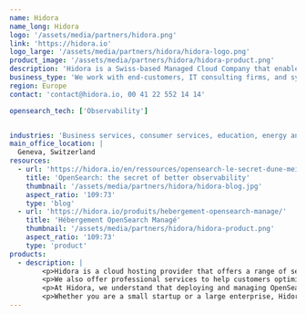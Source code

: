 ```yaml
---
name: Hidora
name_long: Hidora
logo: '/assets/media/partners/hidora.png'
link: 'https://hidora.io'
logo_large: '/assets/media/partners/hidora/hidora-logo.png'
product_image: '/assets/media/partners/hidora/hidora-product.png'
description: 'Hidora is a Swiss-based Managed Cloud Company that enables you to rapidly build and scale applications using Java, PHP, Ruby, Node.js, or Python. Their Platform-as-a-Service automates all complex system administration tasks, freeing you to focus solely on coding without worrying about hosting. With flexible billing, an intuitive interface, data security, and a 24/7/365 support team, Hidora provides everything you need for business success.'
business_type: 'We work with end-customers, IT consulting firms, and system integrators, and we also provide on-premise integration services as an integrator ourselves.'
region: Europe
contact: 'contact@hidora.io, 00 41 22 552 14 14'

opensearch_tech: ['Observability']


industries: 'Business services, consumer services, education, energy and utilities, financial services, healthcare, media and entertainment, public sector, non-profit, retail, software and technology'
main_office_location: |
  Geneva, Switzerland
resources:
  - url: 'https://hidora.io/en/ressources/opensearch-le-secret-dune-meilleure-observabilite/'
    title: 'OpenSearch: the secret of better observability'
    thumbnail: '/assets/media/partners/hidora/hidora-blog.jpg'
    aspect_ratio: '109:73'
    type: 'blog'
  - url: 'https://hidora.io/produits/hebergement-opensearch-manage/'
    title: 'Hébergement OpenSearch Managé'
    thumbnail: '/assets/media/partners/hidora/hidora-product.png'
    aspect_ratio: '109:73'
    type: 'product'
products:
  - description: |
        <p>Hidora is a cloud hosting provider that offers a range of services to the OpenSearch community. Our core product offerings include scalable and reliable cloud infrastructure, managed databases, automated backups, and advanced monitoring and management tools to ensure optimal performance for OpenSearch clusters.</p>
        <p>We also offer professional services to help customers optimize their OpenSearch environments, including performance tuning, security audits, and consulting services. Our team of experienced professionals provides expert guidance and support to ensure that our customers' OpenSearch clusters are running smoothly and efficiently.</p>
        <p>At Hidora, we understand that deploying and managing OpenSearch clusters can be complex and time-consuming. That's why we offer a user-friendly platform and comprehensive support to make the process as simple as possible. We work closely with our customers to understand their unique needs and provide customized solutions to help them achieve their goals.</p>
        <p>Whether you are a small startup or a large enterprise, Hidora has the expertise and resources to provide you with reliable and scalable cloud hosting solutions for your OpenSearch environments. Trust us to be your partner in optimizing and managing your OpenSearch clusters.</p>
---
```

